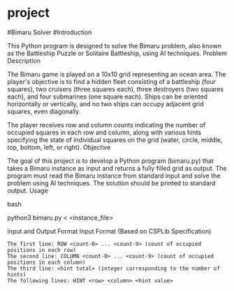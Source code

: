 # project
#Bimaru Solver
#Introduction

This Python program is designed to solve the Bimaru problem, also known as the Battleship Puzzle or Solitaire Battleship, using AI techniques. 
Problem Description

The Bimaru game is played on a 10x10 grid representing an ocean area. The player's objective is to find a hidden fleet consisting of a battleship (four squares), two cruisers (three squares each), three destroyers (two squares each), and four submarines (one square each). Ships can be oriented horizontally or vertically, and no two ships can occupy adjacent grid squares, even diagonally.

The player receives row and column counts indicating the number of occupied squares in each row and column, along with various hints specifying the state of individual squares on the grid (water, circle, middle, top, bottom, left, or right).
Objective

The goal of this project is to develop a Python program (bimaru.py) that takes a Bimaru instance as input and returns a fully filled grid as output. The program must read the Bimaru instance from standard input and solve the problem using AI techniques. The solution should be printed to standard output.
Usage

bash

python3 bimaru.py < <instance_file>

Input and Output Format
Input Format (Based on CSPLib Specification)

    The first line: ROW <count-0> ... <count-9> (count of occupied positions in each row)
    The second line: COLUMN <count-0> ... <count-9> (count of occupied positions in each column)
    The third line: <hint total> (integer corresponding to the number of hints)
    The following lines: HINT <row> <column> <hint value> 
